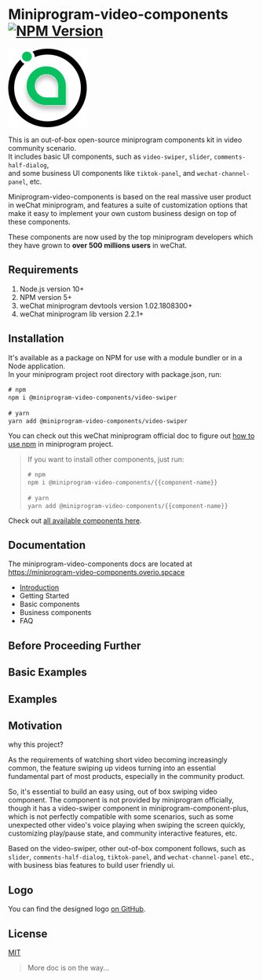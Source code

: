 # Miniprogram-video-components [![NPM Version](https://img.shields.io/npm/v/@miniprogram-video-components/video-swiper?color=brightgreen)](https://www.npmjs.com/package/@miniprogram-video-components/video-swiper) 

![Miniprogram-video-components](https://raw.githubusercontent.com/perowong/miniprogram-video-components/main/logo/miniprogram-video-components-logo.svg)


This is an out-of-box open-source miniprogram components kit in video community scenario.  
It includes basic UI components, such as `video-swiper`, `slider`, `comments-half-dialog`,  
and some business UI components like `tiktok-panel`, and `wechat-channel-panel`, etc.

Miniprogram-video-components is based on the real massive user product in weChat miniprogram, and
features a suite of customization options that make it easy to implement your own custom business
design on top of these components.

These components are now used by the top miniprogram developers 
which they have grown to **over 500 millions users** in weChat.

## Requirements

1. Node.js version 10+
2. NPM version 5+
3. weChat miniprogram devtools version 1.02.1808300+
4. weChat miniprogram lib version 2.2.1+

## Installation

It's available as a package on NPM for use with a module bundler or in a Node application.  
In your miniprogram project root directory with package.json, run: 

```
# npm
npm i @miniprogram-video-components/video-swiper

# yarn
yarn add @miniprogram-video-components/video-swiper
```

You can check out this weChat miniprogram official doc to figure out 
[how to use npm](https://developers.weixin.qq.com/miniprogram/dev/devtools/npm.html) in miniprogram project.

> If you want to install other components, just run:
> ```
> # npm
> npm i @miniprogram-video-components/{{component-name}}
> 
> # yarn
> yarn add @miniprogram-video-components/{{component-name}}
> ```

Check out [all available components here]().

## Documentation

The miniprogram-video-components docs are located at https://miniprogram-video-components.overio.spcace

- [Introduction]()
- Getting Started
- Basic components
- Business components
- FAQ

## Before Proceeding Further

## Basic Examples

## Examples

## Motivation

why this project?

As the requirements of watching short video becoming increasingly common, 
the feature swiping up videos turning into an essential fundamental part of most products, 
especially in the community product.

So, it's essential to build an easy using, out of box swiping video component. The component is not provided 
by miniprogram officially, though it has a video-swiper component in miniprogram-component-plus, which is not perfectly 
compatible with some scenarios, such as some unexpected other video's voice playing when swiping the screen quickly, 
customizing play/pause state, and community interactive features, etc.

Based on the video-swiper, other out-of-box component follows, such as `slider`, `comments-half-dialog`, `tiktok-panel`, 
and `wechat-channel-panel` etc., with business bias features to build user friendly ui.

## Logo

You can find the designed logo [on GitHub](https://github.com/perowong/miniprogram-video-components/tree/main/logo).

## License

[MIT](https://github.com/perowong/miniprogram-video-components/blob/main/LICENSE)


> More doc is on the way...
